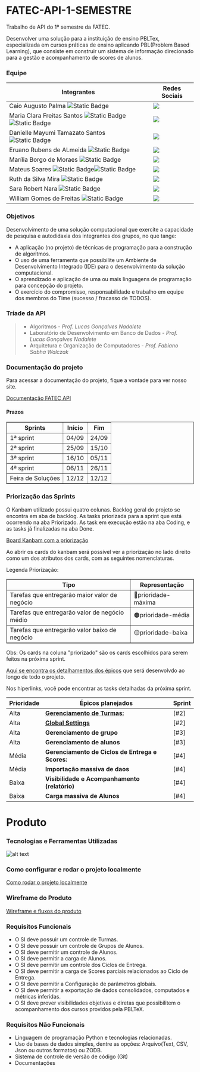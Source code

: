 # FATEC-API-1-SEMESTRE

Trabalho de API do 1º semestre da FATEC.

Desenvolver uma solução para a instituição de ensino PBLTex, especializada em cursos práticas de ensino aplicando PBL(Problem Based Learning), que consiste em construir um sistema de informação direcionado para a gestão e acompanhamento de scores de alunos.

### Equipe

| Integrantes | Redes Sociais |
|-------|--------|
|Caio Augusto Palma ![Static Badge](https://img.shields.io/badge/Dev-black)|<a href="https://github.com/caiopalma" target="_blank"><img src="https://img.shields.io/badge/-black?style=social&logo=github&label=github&color=black" target="_blank"></a>|
|Maria Clara Freitas Santos ![Static Badge](https://img.shields.io/badge/Scrum_master-pink)![Static Badge](https://img.shields.io/badge/Dev-black)|<a href="https://github.com/ClaraSantosmf" target="_blank"><img src="https://img.shields.io/badge/-black?style=social&logo=github&label=github&color=black" target="_blank"></a>|
|Danielle Mayumi Tamazato Santos ![Static Badge](https://img.shields.io/badge/Dev-black) |<a href="https://github.com/danitamazato" target="_blank"><img src="https://img.shields.io/badge/-black?style=social&logo=github&label=github&color=black" target="_blank"></a>|
|Eruano Rubens de ALmeida ![Static Badge](https://img.shields.io/badge/Dev-black)|<a href="www.github.com" target="_blank"><img src="https://img.shields.io/badge/-black?style=social&logo=github&label=github&color=black" target="_blank"></a>|
|Marília Borgo de Moraes ![Static Badge](https://img.shields.io/badge/Dev-black)|<a href="https://github.com/marilia-borgo" target="_blank"><img src="https://img.shields.io/badge/-black?style=social&logo=github&label=github&color=black" target="_blank"></a>|
|Mateus Soares ![Static Badge](https://img.shields.io/badge/Product_owner-blue)![Static Badge](https://img.shields.io/badge/Dev-black) |<a href="https://github.com/MateusMSoares" target="_blank"><img src="https://img.shields.io/badge/-black?style=social&logo=github&label=github&color=black" target="_blank"></a>|
|Ruth da Silva Mira ![Static Badge](https://img.shields.io/badge/Dev-black) |<a href="https://github.com/RuthMira" target="_blank"><img src="https://img.shields.io/badge/-black?style=social&logo=github&label=github&color=black" target="_blank"></a>|
|Sara Robert Nara ![Static Badge](https://img.shields.io/badge/Dev-black) |<a href="https://github.com/sararobertnahra" target="_blank"><img src="https://img.shields.io/badge/-black?style=social&logo=github&label=github&color=black" target="_blank"></a>|
|William Gomes de Freitas ![Static Badge](https://img.shields.io/badge/Dev-black) |<a href="https://github.com/willigfreitas" target="_blank"><img src="https://img.shields.io/badge/-black?style=social&logo=github&label=github&color=black" target="_blank"></a>|

### Objetivos 
  Desenvolvimento de uma solução computacional que exercite a capacidade de pesquisa e autodidaxia dos integrantes dos grupos, no que tange:
- A aplicação (no projeto) de técnicas de programação para a construção de algoritmos.
- O uso de uma ferramenta que possibilite um Ambiente de Desenvolvimento Integrado (IDE) para o desenvolvimento da solução computacional.
- O aprendizado e aplicação de uma ou mais linguagens de programação para concepção do projeto.
- O exercício do compromisso, responsabilidade e trabalho em equipe dos membros do Time (sucesso / fracasso de TODOS).

### Tríade da API
> * Algoritmos - *Prof. Lucas Gonçalves Nadalete*
> * Laboratório de Desenvolvimento em Banco de Dados - *Prof. Lucas Gonçalves Nadalete*
> * Arquitetura e Organização de Computadores - *Prof. Fabiano Sabha Walczak*

### Documentação do projeto

Para acessar a documentação do projeto, fique a vontade para ver nosso site. 

[Documentação FATEC API](https://github.com/ClaraSantosmf/FATEC-API-1S-DOCUMENTS)

#### Prazos

<table border="1 px">
    <tr>
        <th> Sprints </th>
        <th> Início </th>
        <th> Fim </th>
    </tr>
    <tr>
        <td> 1ª sprint </td>
        <td> 04/09 </td>
        <td> 24/09 </td>
    </tr>
    <tr>
        <td> 2ª sprint </td>
        <td> 25/09 </td>
        <td> 15/10 </td>
    </tr>
    <tr>
        <td> 3ª sprint </td>
        <td> 16/10 </td>
        <td> 05/11 </td>
    </tr>
    <tr>
        <td> 4ª sprint </td>
        <td> 06/11 </td>
        <td> 26/11 </td>
    </tr>
    <tr>
        <td> Feira de Soluções </td>
        <td> 12/12 </td>
        <td> 12/12 </td>
    </tr>

</table>

### Priorização das Sprints
O Kanbam utilizado possui quatro colunas. Backlog geral do projeto se encontra em aba de backlog. As tasks priorizada para a sprint que está ocorrendo na aba Priorizado. As task em execução estão na aba Coding, e as tasks já finalizadas na aba Done. 

[Board Kanbam com a priorização](https://github.com/users/ClaraSantosmf/projects/5)

Ao abrir os cards do kanbam será possível ver a priorização no lado direito como um dos atributos dos cards, com as seguintes nomenclaturas.

Legenda Priorização:
<table border="1 px">
    <tr>
        <th> Tipo </th>
        <th> Representação </th>
    </tr>
    <tr>
        <td>Tarefas que entregarão maior valor de negócio </td>
        <td>🔴prioridade-máxima</td>
    </tr>
     <tr>
        <td>Tarefas que entregarão valor de negócio médio </td>
        <td>🟠prioridade-média</td>
    </tr>
     <tr>
        <td>Tarefas que entregarão valor baixo de negócio</td>
        <td>🟡prioridade-baixa</td>
    </tr>
</table>

Obs: Os cards na coluna "priorizado" são os cards escolhidos para serem feitos na próxima sprint. 

[Aqui se encontra os detalhamentos dos épicos](https://clarasantosmf.github.io/FATEC-API-1S-DOCUMENTS/sprints/#epicos) que será desenvolvdo ao longo de todo o projeto.

Nos hiperlinks, você pode encontrar as tasks detalhadas da próxima sprint. 

| Prioridade | Épicos planejados | Sprint 
| ------------- | ------------- | ------------- 
| Alta | [ **Gerenciamento de Turmas:**](https://clarasantosmf.github.io/FATEC-API-1S-DOCUMENTS/sprints/#epico-1-exportacao-de-dados)  | [#2]  | 
| Alta |  [**Global Settings**](https://clarasantosmf.github.io/FATEC-API-1S-DOCUMENTS/sprints/#epico-2-gerenciamento-de-turmas)  | [#2]  | 
| Alta | **Gerenciamento de grupo** | [#3]  |
| Alta | **Gerenciamento de alunos** | [#3]  |
| Média | **Gerenciamento de Ciclos de Entrega e Scores:** | [#4] |
| Média | **Importação massiva de daos** | [#4] |
| Baixa | **Visibilidade e Acompanhamento (relatório)**| [#4] |
| Baixa | **Carga massiva de Alunos**| [#4] |


# Produto

### Tecnologias e Ferramentas Utilizadas
![alt text](/imgs_readme/tecnologias_api.png)

### Como configurar e rodar o projeto localmente
[Como rodar o projeto localmente](https://clarasantosmf.github.io/FATEC-API-1S-DOCUMENTS/biblioteca/#como-configurar-o-projeto)

### Wireframe do Produto
[Wireframe e fluxos do produto](https://drive.google.com/file/d/11kEv7yY0BUoWFASJIspfX-r-RI8AM4cm/view?usp=sharing)

### Requisitos Funcionais
- O SI deve possuir um controle de Turmas.
- O SI deve possuir um controle de Grupos de Alunos.
- O SI deve permitir um controle de Alunos.
- O SI deve permitir a carga de Alunos.
- O SI deve permitir um controle dos Ciclos de Entrega.
- O SI deve permitir a carga de Scores parciais relacionados ao Ciclo de Entrega.
- O SI deve permitir a Configuração de parâmetros globais.
- O SI deve permitir a exportação de dados consolidados, computados e métricas inferidas.
- O SI deve prover visibilidades objetivas e diretas que possibilitem o acompanhamento dos cursos providos pela PBLTeX.

### Requisitos Não Funcionais
- Linguagem de programação Python e tecnologias relacionadas.
- Uso de bases de dados simples, dentre as opções: Arquivo(Text, CSV, Json ou outros formatos) ou ZODB.
- Sistema de controle de versão de código (Git)
- Documentações
